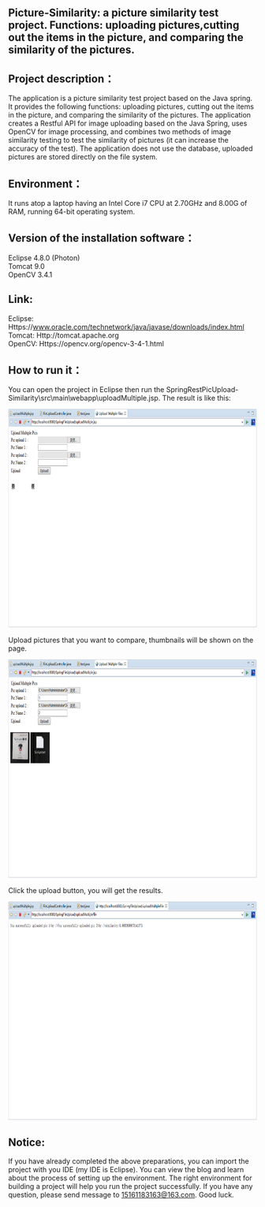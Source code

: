 ## Picture-Similarity: a picture similarity test project. Functions: uploading pictures,cutting out the items in the picture, and comparing the similarity of the pictures. 
## Project description：
  The application is a picture similarity test project based on the Java spring. It provides the following functions: uploading pictures, cutting out the items in the picture, and comparing the similarity of the pictures. The application creates a Restful API for image uploading based on the Java Spring, uses OpenCV for image processing, and combines two methods of image similarity testing to test the similarity of pictures (it can increase the accuracy of the test). The application does not use the database, uploaded pictures are stored directly on the file system.
## Environment：
  It runs atop a laptop having an Intel Core i7 CPU at 2.70GHz and 8.00G of RAM, running 64-bit operating system.
## Version of the installation software：
  Eclipse 4.8.0 (Photon)    
  Tomcat 9.0   
  OpenCV 3.4.1
## Link:
  Eclipse: Https://www.oracle.com/technetwork/java/javase/downloads/index.html     
  Tomcat: Http://tomcat.apache.org     
  OpenCV: Https://opencv.org/opencv-3-4-1.html
## How to run it：
  You can open the project in Eclipse then run the SpringRestPicUpload-Similarity\src\main\webapp\uploadMultiple.jsp.
The result is like this:
<div align=center><img width="784" height="443" src="https://github.com/Northeastern-University-Blockchain/Picture-Similarity/blob/master/img-folder/Pic1.png"/></div> 

  Upload pictures that you want to compare, thumbnails will be shown on the page.
<div align=center><img width="784" height="443" src="https://github.com/Northeastern-University-Blockchain/Picture-Similarity/blob/master/img-folder/Pic2.png"/></div> 

  Click the upload button, you will get the results.
<div align=center><img width="784" height="443" src="https://github.com/Northeastern-University-Blockchain/Picture-Similarity/blob/master/img-folder/Pic3.png"/></div> 
    
## Notice:
  If you have already completed the above preparations, you can import the project with you IDE (my IDE is Eclipse). You can view the blog  and learn about the process of setting up the environment. The right environment for building a project will help you run the project   successfully.
  If you have any question, please send message to 15161183163@163.com. Good luck.
